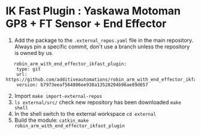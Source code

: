 # IK Fast Plugin : Yaskawa Motoman GP8 + FT Sensor + End Effector
1. Add the package to the `.external_repos.yaml` file in the main repository. Always pin a specific commit, don't use a branch unless the repository is owned by us.
```
   robin_arm_with_end_effector_ikfast_plugin:
    type: git
    url: https://github.com/additiveautomations/robin_arm_with_end_effector_ikfast_plugin.git
    version: b7973eeaf564806ee938a13528204b96ae89d657
```

2. Import `make import-external-repos`
3. `ls external/src/` check new repository has been downloaded
`make shell`
4. In the shell switch to the external workspace `cd external`
5. Build the module: `catkin_make robin_arm_with_end_effector_ikfast_plugin`
